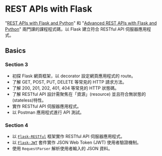 # REST APIs with Flask
"[REST APIs with Flask and Python](https://www.udemy.com/course/rest-api-flask-and-python/)" 和 "[Advanced REST APIs with Flask and Python](https://www.udemy.com/course/advanced-rest-apis-flask-python)" 兩門課的課程程式碼，以 Flask 建立符合 RESTful API 伺服器應用程式。

## Basics
### Section 3
- 初探 Flask 網頁框架，以 decorator 設定網頁應用程式的 route。
- 了解 GET, POST, PUT, DELETE 等常見的 HTTP 請求方法。
- 了解 200, 201, 202, 401, 404 等常見的 HTTP 狀態碼。
- 了解 RESTful API 設計需聚焦在「資源」(resource) 並且符合無狀態的(stateless)特性。
- 實作 RESTful API 伺服器應用程式。
- 以 Postman 應用程式進行 API 測試。

### Section 4
- 以 [`Flask-RESTful`](https://pypi.org/project/Flask-RESTful/) 框架實作 RESTful API 伺服器應用程式。
- 以 [`Flask-JWT`](https://pypi.org/project/Flask-JWT/) 套件實作 JSON Web Token (JWT) 使用者驗證機制。
- 使用 `RequestParser` 解析使用者輸入的 JSON 資料。
